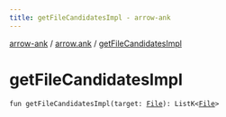 ```yaml
---
title: getFileCandidatesImpl - arrow-ank
---
```


[arrow-ank](../index.html) / [arrow.ank](index.html) / [getFileCandidatesImpl](./get-file-candidates-impl.html)

# getFileCandidatesImpl

`fun getFileCandidatesImpl(target: `[`File`](http://docs.oracle.com/javase/6/docs/api/java/io/File.html)`): ListK<`[`File`](http://docs.oracle.com/javase/6/docs/api/java/io/File.html)`>`